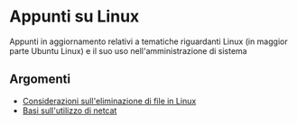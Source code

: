 # Appunti su Linux

Appunti in aggiornamento relativi a tematiche riguardanti Linux (in maggior parte Ubuntu Linux) e il suo uso nell'amministrazione di sistema

## Argomenti

- [Considerazioni sull'eliminazione di file in Linux](Linux_Delete_Files.md)
- [Basi sull'utilizzo di netcat](netcat.md)